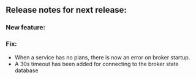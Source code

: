 ## Release notes for next release:

### New feature:


### Fix:
- When a service has no plans, there is now an error on broker startup.
- A 30s timeout has been added for connecting to the broker state database
